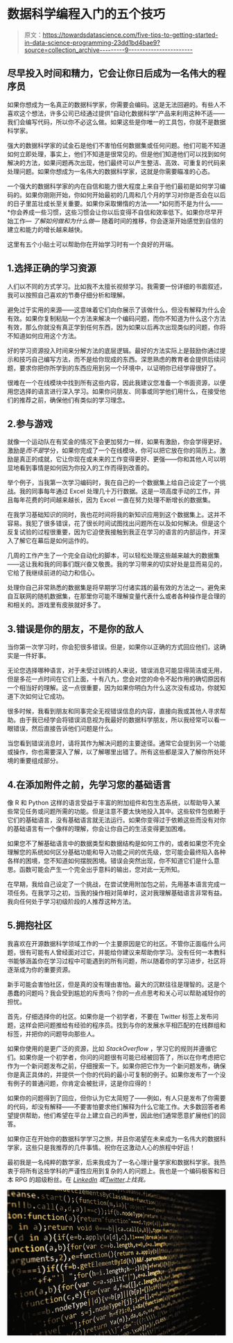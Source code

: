 # 数据科学编程入门的五个技巧

> 原文：<https://towardsdatascience.com/five-tips-to-getting-started-in-data-science-programming-23dd1bd4bae9?source=collection_archive---------9----------------------->

## 尽早投入时间和精力，它会让你日后成为一名伟大的程序员

如果你想成为一名真正的数据科学家，你需要会编码。这是无法回避的。有些人不喜欢这个想法，许多公司已经通过提供“自动化数据科学”产品来利用这种不适——我们会编写代码，所以你不必这么做。如果这些是你唯一的工具包，你就不是数据科学家。

强大的数据科学家的试金石是他们不害怕任何数据集或任何问题。他们可能不知道如何立即处理，事实上，他们不知道是很常见的。但是他们知道他们可以找到如何解决的方法，如果问题再次出现，他们最终可以产生整洁、高效、可重复的代码来处理问题。如果你想成为一名伟大的数据科学家，这就是你需要瞄准的心态。

一个强大的数据科学家的内在自信和能力很大程度上来自于他们最初是如何学习编码的。如果你刚刚开始，你如何开始最初的几周和几个月的学习对你是否会在以后的日子里茁壮成长至关重要。如果你采取懒惰的方法——*如何而不是为什么——*你会养成一些习惯，这些习惯会让你以后变得不自信和效率低下。如果你尽早开始工作— *了解如何做和为什么做—* 随着时间的推移，你会逐渐开始感觉到自信的建立和能力的增长越来越快。

这里有五个小贴士可以帮助你在开始学习时有一个良好的开端。

## 1.选择正确的学习资源

人们以不同的方式学习。比如我不太擅长视频学习。我需要一份详细的书面叙述，我可以按照自己喜欢的节奏仔细分析和理解。

避免过于实用的来源——这意味着它们向你展示了该做什么，但没有解释为什么会有效。如果你复制粘贴一个方法来解决一个编码问题，而你不知道为什么这个方法有效，那么你就没有真正学到任何东西，因为如果以后再次出现类似的问题，你将不知道如何应用这个方法。

好的学习资源投入时间来分解方法的底层逻辑。最好的方法实际上是鼓励你通过提示和技巧自己编写方法，而不是给你现成的东西。深思熟虑的教育者会提供后续问题，要求你把你所学到的东西应用到另一个环境中，以证明你已经学得很好了。

很难在一个在线模块中找到所有这些内容，因此我建议您准备一个书面资源，以便用您选择的语言进行深入学习。如果你问朋友、同事或同学他们用什么，在接受他们的推荐之前，确保他们有类似的学习理念。

## 2.参与游戏

就像一个运动队在有奖金的情况下会更加努力一样，如果有激励，你会学得更好。激励是*而不是*学分，如果你完成了一个在线模块，你可以把它放在你的简历上。激励是真正的成就，它让你现在或未来的工作变得更好、更强——你和其他人可以明显地看到事情是如何因为你投入的工作而得到改善的。

举个例子，当我第一次学习编码时，我在自己的一个数据集上给自己设定了一个挑战。我的同事每年通过 Excel 处理几十万行数据。这是一项高度手动的工作，并且每年花费的时间越来越长，因为 Excel 一直在努力处理不断增长的数据集。

在我学习基础知识的同时，我也花时间将我的新知识应用到这个数据集上。这并不容易。我犯了很多错误，花了很长时间试图找出问题所在以及如何解决。但是这个反复试验的过程很重要，因为它迫使我接触到我正在学习的语言的内部运作，并深入了解它在幕后是如何运作的。

几周的工作产生了一个完全自动化的脚本，可以轻松处理这些越来越大的数据集——这让我和我的同事们既兴奋又敬畏。我的学习带来的切实好处是显而易见的，它给了我继续前进的动力和信心。

处理你自己非常熟悉的数据集是将早期学习付诸实践的最有效的方法之一。避免来自互联网的随机数据集，在那里你可能不理解变量代表什么或者各种操作是合理的和相关的。游戏里有皮肤就好多了。

## 3.错误是你的朋友，不是你的敌人

当你第一次学习时，你会犯很多错误。但是，如果你以正确的方式回应他们，这确实是一件好事。

无论您选择哪种语言，对于未受过训练的人来说，错误消息可能显得简洁或无用，但是多花一点时间在它们上面，十有八九，您会对您的命令不起作用的确切原因有一个相当好的理解。这一点很重要，因为如果你明白为什么这次没有成功，你就知道下次如何让它成功。

很多时候，我看到朋友和同事完全无视错误信息的内容，直接向我或其他人寻求帮助。由于我已经学会将错误消息视为我最好的数据科学朋友，所以我经常可以看一眼错误，然后直接告诉他们问题是什么。

当您看到错误消息时，请将其作为解决问题的主要途径。通常它会提到另一个功能或操作，你也需要深入了解，以了解哪里出错了。所有这些都是深入了解你所处环境的重要组成部分。

## 4.在添加附件之前，先学习您的基础语言

像 R 和 Python 这样的语言受益于丰富的附加组件和包生态系统，以帮助导入某些常见任务或问题所需的功能。但是注意不要太快地投入其中。这些软件包依赖于它们的基础语言，没有基础语言就无法运行。如果你变得过于依赖这些而没有对你的基础语言有一个像样的理解，你会让你自己的生活变得更加困难。

如果您不了解基础语言中的数据类型和数据结构是如何工作的，或者如果您不完全理解您的系统如何区分基础功能和导入功能之间的优先级，您可能会最终陷入各种各样的困境，您不知道如何摆脱困境。错误会突然出现，你不知道它们是什么意思。函数可能会产生一个完全出乎意料的输出，您对此一无所知。

在早期，我给自己设定了一个挑战，在尝试使用附加包之前，先用基本语言完成一项任务。在我学习之初，当我的操作相对简单时，这对我理解基础语言非常有益。我向任何处于学习初级阶段的人推荐这种方法。

## 5.拥抱社区

我喜欢在开源数据科学领域工作的一个主要原因是它的社区。不管你正面临什么问题，很有可能有人曾经面对过它，并能给你建议来帮助你学习。没有任何一本教科书能够涵盖你在学习过程中可能遇到的所有问题，所以随着你的学习进步，社区将逐渐成为你的重要资源。

新手可能会害怕社区，但是真的没有理由害怕。最大的沉默往往是理智的。这是个愚蠢的问题吗？我会受到尴尬的斥责吗？你的一点点思考和关心可以帮助减轻你的担忧。

首先，仔细选择你的社区。如果你是一个初学者，不要在 Twitter 标签上发布问题，这样会把问题推给有经验的程序员。找到与你的发展水平相匹配的在线群组和标签，并把你的问题导向那些人。

如果你使用的是更广泛的资源，比如 *StackOverflow* ，学习它的规则并遵循它们。如果你是一个初学者，你问的问题很有可能已经被回答了，所以在你考虑把它作为一个新问题发布之前，仔细搜索一下。如果你把它作为一个新问题发布，确保你是真正具体的，并提供一个你的代码的最小可复制的例子。如果你发布了一个没有例子的普通问题，你肯定会被批评，这是你应得的！

如果你的问题得到了回应，但你认为它太简短了——例如，有人只是发布了你需要的代码，却没有解释——不要害怕要求他们解释为什么它能工作。大多数回答者希望提供帮助，他们希望在平台上建立自己的声誉，因此他们通常愿意扩展他们的回答。

如果你正在开始你的数据科学学习之旅，并且你渴望在未来成为一名伟大的数据科学家，这些只是我推荐的几件事情。祝你在这激动人心的旅程中好运！

最初我是一名纯粹的数学家，后来我成为了一名心理计量学家和数据科学家。我热衷于将所有这些学科的严谨性应用到复杂的人的问题上。我也是一个编码极客和日本 RPG 的超级粉丝。在 [*LinkedIn*](https://www.linkedin.com/in/keith-mcnulty/) *或*[*Twitter*](https://twitter.com/dr_keithmcnulty)*上找我。*

![](img/8f87e006d4547ac61295e289973d28d2.png)